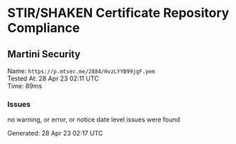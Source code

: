 # STIR/SHAKEN Certificate Repository Compliance

## Martini Security

Name: `https://p.mtsec.me/2884/HvzLYYB99jgF.pem`\
Tested At: 28 Apr 23 02:11 UTC\
Time: 89ms

### Issues

no warning, or error, or notice date level issues were found

Generated: 28 Apr 23 02:17 UTC